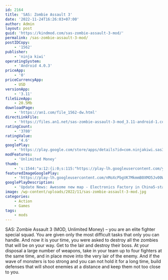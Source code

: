 ```yaml
---
id: 2164
title: 'SAS: Zombie Assault 3'
date: '2022-11-24T16:26:03+07:00'
author: Admin
layout: post
guid: 'https://kindmod.com/sas-zombie-assault-3-mod/'
permalink: /sas-zombie-assault-3-mod/
postIDCopy:
    - '1562'
publisher:
    - 'ninja kiwi'
operatingSystem:
    - 'Android 4.0.3'
priceApp:
    - '0'
priceCurrencyApp:
    - USD
versionApp:
    - '3.11'
fileSizeApp:
    - 20.5Mb
downloadPage:
    - 'https://an1.com/file_1562-dw.html'
directLinkFile:
    - 'https://files.an1.net/sas-zombie-assault-3-mod_3.11-android-1.com.apk'
ratingCount:
    - '3780'
ratingValue:
    - '4.6'
googlePlay:
    - 'https://play.google.com/store/apps/details?id=com.ninjakiwi.sas3zombieassault'
modFeatures:
    - 'Unlimited Money'
thumb:
    - 's:1544:"a:12:{i:0;s:115:"https://play-lh.googleusercontent.com/y60at8ryNAHyzck36Bar2LxLoD7hYU3N2OpXqE07fE6o_BG6_DmL163tkjtd6qLN26I=w526-h296";i:1;s:115:"https://play-lh.googleusercontent.com/gIoSp2jl8p7uLKHFEWdBBzOVtXDEvYWCdQlkOQ2JdLHmMIJaIGC-gkGjla86w_-WK0Y=w526-h296";i:2;s:116:"https://play-lh.googleusercontent.com/zHAQfI8oYNyuyl-QR6TMV1CnEAunR6H8sQ_WJ208m7JP1VYZosE4ZYs0hWPmwi3w-8M4=w526-h296";i:3;s:115:"https://play-lh.googleusercontent.com/en6TF0K7Ch3I2h4Z3pCWzDmDuwtLMtJ7bmHDgJdxmzG69JAqIASjcbNFIqdLlDoxJOM=w526-h296";i:4;s:115:"https://play-lh.googleusercontent.com/HwqH2mQpHE5MtYTlNiLxC90IZrjQUfr_XN9uhmWyTzKjbw1LeWxgu4cP4fSqTFyRtls=w526-h296";i:5;s:115:"https://play-lh.googleusercontent.com/k5UWl8yggknWNDYGvIYt1e_GdwJc_h9i4OKOXSmh8WI_Ky-1miDfD1Ogz2IoyWfWX8I=w526-h296";i:6;s:114:"https://play-lh.googleusercontent.com/JPG8M9llazKm0Fnw8f7sTgE6yF1J6uOiJrowLWqisUNpC8PvXNn1il9H60EtFCyeZg=w526-h296";i:7;s:114:"https://play-lh.googleusercontent.com/j5qDekkCgMnlTyTI0uILFjfxGFDINHDyqFmTbPhRCDufGSKl5XyqiAAG2bIYwlKVWQ=w526-h296";i:8;s:115:"https://play-lh.googleusercontent.com/8McJMFmypRW_apBGyf8l9Zz7SXEPPEnw7F4nrSqws4ao8lqnlAhlgWhjOHUKtdczxfE=w526-h296";i:9;s:115:"https://play-lh.googleusercontent.com/e1RUEsg1A2_kyS0PsN1UfKmHW7scrEPJw8IS2QPenLGMwdXqtaJtDWVbhEvc5M9Kj1M=w526-h296";i:10;s:115:"https://play-lh.googleusercontent.com/s5mpL17ErF3J2F0yVsJq1oUPEJJ6SvedYoe3RX9oj0n5EN05qBlSWgcHcGEqHHw0Jas=w526-h296";i:11;s:115:"https://play-lh.googleusercontent.com/UPvjTz4jOJcqo869qQK0hEVPA3rPjOZMSxnHDlSbHsH3m_81DvfKLOIsqPnxVMDvpFU=w526-h296";}";'
featuredImageGooglePlay:
    - 'https://play-lh.googleusercontent.com/nMoXcPbgVK7MkmmB0XMO5Jv00WD4EfWdnN3QPnuJhZRm43LJZRtufosDvpgbw3G2FA-_'
googlePlayDescription:
    - 'Update News: Awesome new map - Electronics Factory in China5-star zombie-shooting awesomeness and co-op multiplayer!.Elite SAS operatives handle the darkest missions, the worst hot zones - things we are not meant to know. Inserted without backup, either alone or as a 4 person squad, you will be sought by the walking dead, by hordes of unspeakable numbers. Your only option - paint the ground with every last one of them.'
image: /wp-content/uploads/2022/11/sas-zombie-assault-3-mod.jpg
categories:
    - Action
    - Games
tags:
    - mods
---
```


SAS: Zombie Assault 3 (MOD, Unlimited Money) – you are an elite fighter special squad. You are given only the most difficult tasks that only you can handle. And now it is your time, you were asked to destroy all the zombies that will be on your way. Get to the lair and destroy their boss. At your disposal a large number of weapons, take in your team up to four fighters at the same time, and in place move into the very lair of the enemy. And if the wave of monsters is too strong and you can not hold it for a long time, build defenses that will shoot enemies at a distance and keep them not too close to you.